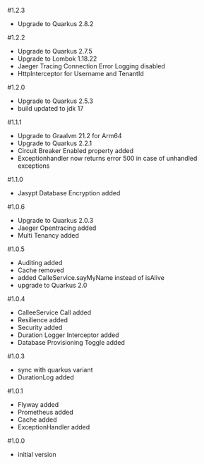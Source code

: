 #1.2.3
- Upgrade to Quarkus 2.8.2

#1.2.2
- Upgrade to Quarkus 2.7.5
- Upgrade to Lombok 1.18.22
- Jaeger Tracing Connection Error Logging disabled
- HttpInterceptor for Username and TenantId
                                  
#1.2.0
- Upgrade to Quarkus 2.5.3
- build updated to jdk 17

#1.1.1
- Upgrade to Graalvm 21.2 for Arm64
- Upgrade to Quarkus 2.2.1
- Circuit Breaker Enabled property added
- Exceptionhandler now returns error 500 in case of unhandled exceptions

#1.1.0
- Jasypt Database Encryption added

#1.0.6
- Upgrade to Quarkus 2.0.3
- Jaeger Opentracing added
- Multi Tenancy added

#1.0.5
- Auditing added
- Cache removed
- added CalleService.sayMyName instead of isAlive
- upgrade to Quarkus 2.0

#1.0.4
- CalleeService Call added
- Resilience added
- Security added
- Duration Logger Interceptor added                          
- Database Provisioning Toggle added

#1.0.3
- sync with quarkus variant
- DurationLog added

#1.0.1
- Flyway added
- Prometheus added
- Cache added
- ExceptionHandler added

#1.0.0
- initial version
